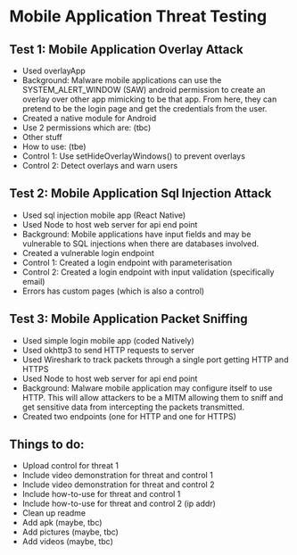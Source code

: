 # Mobile Application Threat Testing

## Test 1: Mobile Application Overlay Attack

- Used overlayApp
- Background: Malware mobile applications can use the SYSTEM_ALERT_WINDOW (SAW) android permission to create an overlay over other app mimicking to be that app. From here, they can pretend to be the login page and get the credentials from the user.
- Created a native module for Android
- Use 2 permissions which are: (tbc)
- Other stuff
- How to use: (tbe)
- Control 1: Use setHideOverlayWindows() to prevent overlays
- Control 2: Detect overlays and warn users

## Test 2: Mobile Application Sql Injection Attack

- Used sql injection mobile app (React Native)
- Used Node to host web server for api end point
- Background: Mobile applications have input fields and may be vulnerable to SQL injections when there are databases involved.
- Created a vulnerable login endpoint
- Control 1: Created a login endpoint with parameterisation
- Control 2: Created a login endpoint with input validation (specifically email)
- Errors has custom pages (which is also a control)

## Test 3: Mobile Application Packet Sniffing

- Used simple login mobile app (coded Natively)
- Used okhttp3 to send HTTP requests to server
- Used Wireshark to track packets through a single port getting HTTP and HTTPS
- Used Node to host web server for api end point
- Background: Malware mobile application may configure itself to use HTTP. This will allow attackers to be a MITM allowing them to sniff and get sensitive data from intercepting the packets transmitted.
- Created two endpoints (one for HTTP and one for HTTPS)

## Things to do:

- Upload control for threat 1
- Include video demonstration for threat and control 1
- Include video demonstration for threat and control 2
- Include how-to-use for threat and control 1
- Include how-to-use for threat and control 2 (ip addr)
- Clean up readme
- Add apk (maybe, tbc)
- Add pictures (maybe, tbc)
- Add videos (maybe, tbc)
